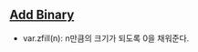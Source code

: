 ## [Add Binary](https://leetcode.com/explore/learn/card/array-and-string/203/introduction-to-string/1160/)
- var.zfill(n): n만큼의 크기가 되도록 0을 채워준다.